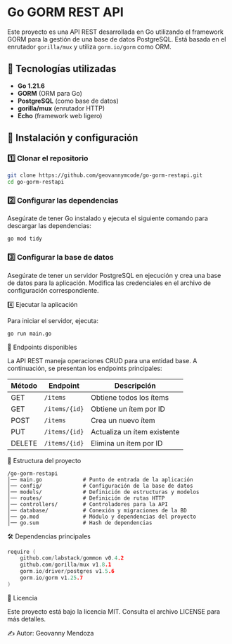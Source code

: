 # Go GORM REST API

Este proyecto es una API REST desarrollada en Go utilizando el framework GORM para la gestión de una base de datos PostgreSQL. Está basada en el enrutador `gorilla/mux` y utiliza `gorm.io/gorm` como ORM.

## 📌 Tecnologías utilizadas

- **Go 1.21.6**
- **GORM** (ORM para Go)
- **PostgreSQL** (como base de datos)
- **gorilla/mux** (enrutador HTTP)
- **Echo** (framework web ligero)

## 🚀 Instalación y configuración

### 1️⃣ Clonar el repositorio
```bash
git clone https://github.com/geovannymcode/go-gorm-restapi.git
cd go-gorm-restapi
```

### 2️⃣ Configurar las dependencias

Asegúrate de tener Go instalado y ejecuta el siguiente comando para descargar las dependencias:
```bash
go mod tidy
```

### 3️⃣ Configurar la base de datos

Asegúrate de tener un servidor PostgreSQL en ejecución y crea una base de datos para la aplicación. Modifica las credenciales en el archivo de configuración correspondiente.

4️⃣ Ejecutar la aplicación

Para iniciar el servidor, ejecuta:
```bash
go run main.go
```

📌 Endpoints disponibles

La API REST maneja operaciones CRUD para una entidad base. A continuación, se presentan los endpoints principales:

| Método | Endpoint        | Descripción                      |
|--------|---------------|--------------------------------|
| GET    | `/items`       | Obtiene todos los ítems       |
| GET    | `/items/{id}`  | Obtiene un ítem por ID        |
| POST   | `/items`       | Crea un nuevo ítem           |
| PUT    | `/items/{id}`  | Actualiza un ítem existente  |
| DELETE | `/items/{id}`  | Elimina un ítem por ID       |

🔧 Estructura del proyecto
```plainText
/go-gorm-restapi
│── main.go             # Punto de entrada de la aplicación
│── config/             # Configuración de la base de datos
│── models/             # Definición de estructuras y modelos
│── routes/             # Definición de rutas HTTP
│── controllers/        # Controladores para la API
│── database/           # Conexión y migraciones de la BD
│── go.mod              # Módulo y dependencias del proyecto
│── go.sum              # Hash de dependencias
```

🛠️ Dependencias principales
```go
require (
    github.com/labstack/gommon v0.4.2
    github.com/gorilla/mux v1.8.1
    gorm.io/driver/postgres v1.5.6
    gorm.io/gorm v1.25.7
)
```

📝 Licencia

Este proyecto está bajo la licencia MIT. Consulta el archivo LICENSE para más detalles.

✍️ Autor: Geovanny Mendoza
